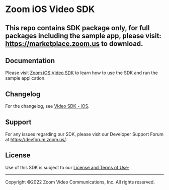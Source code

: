 # Zoom iOS Video SDK

## **This repo contains SDK package only, for full packages including the sample app, please visit: https://marketplace.zoom.us to download.**

## Documentation
Please visit [Zoom iOS Video SDK](https://developers.zoom.us/docs/video-sdk/ios/) to learn how to use the SDK and run the sample application.

## Changelog

For the changelog, see [Video SDK - iOS](https://devsupport.zoom.us/hc/en-us/sections/9481978507149-iOS).

## Support

For any issues regarding our SDK, please visit our Developer Support Forum at https://devforum.zoom.us/.

## License

Use of this SDK is subject to our [License and Terms of Use](https://explore.zoom.us/docs/en-us/video-sdk-terms.html);

---
Copyright ©2022 Zoom Video Communications, Inc. All rights reserved.
